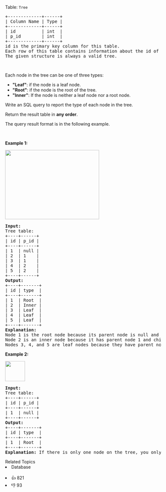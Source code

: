 <p>Table: <code>Tree</code></p>

<pre>
+-------------+------+
| Column Name | Type |
+-------------+------+
| id          | int  |
| p_id        | int  |
+-------------+------+
id is the primary key column for this table.
Each row of this table contains information about the id of a node and the id of its parent node in a tree.
The given structure is always a valid tree.
</pre>

<p>&nbsp;</p>

<p>Each node in the tree can be one of three types:</p>

<ul> 
 <li><strong>"Leaf"</strong>: if the node is a leaf node.</li> 
 <li><strong>"Root"</strong>: if the node is the root of the tree.</li> 
 <li><strong>"Inner"</strong>: If the node is neither a leaf node nor a root node.</li> 
</ul>

<p>Write an SQL query to report the type of each node in the tree.</p>

<p>Return the result table in <strong>any order</strong>.</p>

<p>The query result format is in the following example.</p>

<p>&nbsp;</p> 
<p><strong class="example">Example 1:</strong></p> 
<img alt="" src="https://assets.leetcode.com/uploads/2021/10/22/tree1.jpg" style="width: 304px; height: 224px;" /> 
<pre>
<strong>Input:</strong> 
Tree table:
+----+------+
| id | p_id |
+----+------+
| 1  | null |
| 2  | 1    |
| 3  | 1    |
| 4  | 2    |
| 5  | 2    |
+----+------+
<strong>Output:</strong> 
+----+-------+
| id | type  |
+----+-------+
| 1  | Root  |
| 2  | Inner |
| 3  | Leaf  |
| 4  | Leaf  |
| 5  | Leaf  |
+----+-------+
<strong>Explanation:</strong> 
Node 1 is the root node because its parent node is null and it has child nodes 2 and 3.
Node 2 is an inner node because it has parent node 1 and child node 4 and 5.
Nodes 3, 4, and 5 are leaf nodes because they have parent nodes and they do not have child nodes.
</pre>

<p><strong class="example">Example 2:</strong></p> 
<img alt="" src="https://assets.leetcode.com/uploads/2021/10/22/tree2.jpg" style="width: 64px; height: 65px;" /> 
<pre>
<strong>Input:</strong> 
Tree table:
+----+------+
| id | p_id |
+----+------+
| 1  | null |
+----+------+
<strong>Output:</strong> 
+----+-------+
| id | type  |
+----+-------+
| 1  | Root  |
+----+-------+
<strong>Explanation:</strong> If there is only one node on the tree, you only need to output its root attributes.
</pre>

<div><div>Related Topics</div><div><li>Database</li></div></div><br><div><li>👍 821</li><li>👎 93</li></div>